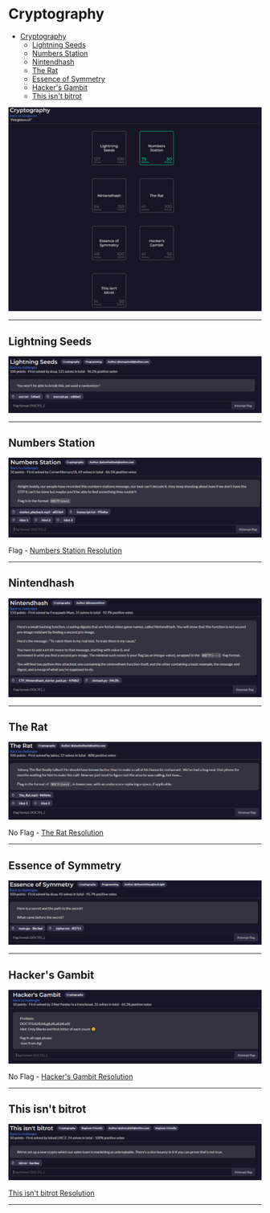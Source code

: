 # Cryptography
- [Cryptography](#cryptography)
  - [Lightning Seeds](#lightning-seeds)
  - [Numbers Station](#numbers-station)
  - [Nintendhash](#nintendhash)
  - [The Rat](#the-rat)
  - [Essence of Symmetry](#essence-of-symmetry)
  - [Hacker's Gambit](#hackers-gambit)
  - [This isn't bitrot](#this-isnt-bitrot)

![Challenges](images/image_001.png)

---

## Lightning Seeds

![Challenge](images/image_002.png)

---

## Numbers Station

![Challenge](images/image_003.png)

Flag - [Numbers Station Resolution](Numbers_Station/README.md)

---

## Nintendhash

![Challenge](images/image_004.png)

---

## The Rat

![Challenge](images/image_005.png)

No Flag - [The Rat Resolution](The_Rat/README.md)

---

## Essence of Symmetry

![Challenge](images/image_006.png)

---

## Hacker's Gambit

![Challenge](images/image_007.png)

No Flag - [Hacker's Gambit Resolution](Hackers_Gambit/README.md)

---

## This isn't bitrot

![Challenge](images/image_008.png)

[This isn't bitrot Resolution](Bitrot/README.md)

---
